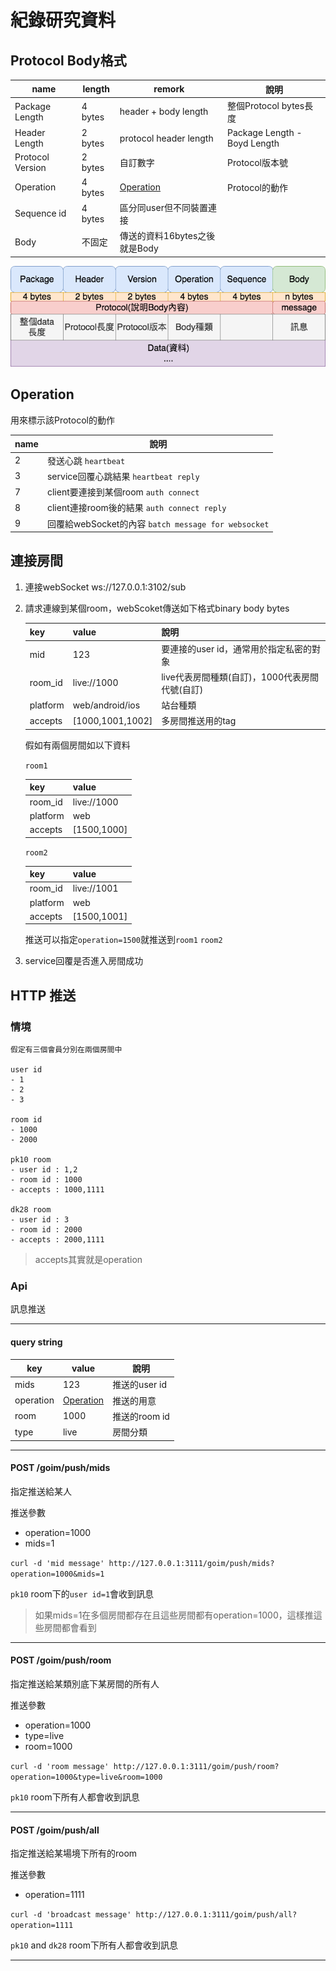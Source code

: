 
# 紀錄研究資料

## Protocol Body格式

name | length | remork |說明
-----|--------|--------|-----
Package Length|4 bytes|header + body length| 整個Protocol bytes長度
Header Length|2 bytes|protocol header length| Package Length - Boyd Length
Protocol Version|2 bytes|自訂數字|Protocol版本號
Operation|4 bytes| [Operation](#Operation)|Protocol的動作
Sequence id |4 bytes| 區分同user但不同裝置連接
Body |不固定|傳送的資料16bytes之後就是Body

![](./doc/protocol.png)

## Operation
用來標示該Protocol的動作

name | 說明 |
-----|-----|
2    | 發送心跳 `heartbeat`
3    | service回覆心跳結果 `heartbeat reply`
7    | client要連接到某個room `auth connect`
8    | client連接room後的結果 `auth connect reply`
9    | 回覆給webSocket的內容 `batch message for websocket`

## 連接房間

1. 連接webSocket ws://127.0.0.1:3102/sub
2. 請求連線到某個room，webScoket傳送如下格式binary body bytes

    |key|value|說明|
    |---|-----|----|
    |mid|123|要連接的user id，通常用於指定私密的對象
    |room_id|live://1000|live代表房間種類(自訂)，1000代表房間代號(自訂)
    |platform|web/android/ios|站台種類
    |accepts|[1000,1001,1002]|多房間推送用的tag

    假如有兩個房間如以下資料

    `room1`

    |key|value|
    |---|-----|
    |room_id|live://1000
    |platform|web
    |accepts|[1500,1000]

    `room2`

    |key|value|
    |---|-----|
    |room_id|live://1001
    |platform|web
    |accepts|[1500,1001]

    推送可以指定`operation=1500`就推送到`room1` `room2`

3. service回覆是否進入房間成功

## HTTP 推送
### 情境
    假定有三個會員分別在兩個房間中

    user id
    - 1
    - 2
    - 3

    room id
    - 1000
    - 2000

    pk10 room
    - user id : 1,2
    - room id : 1000
    - accepts : 1000,1111

    dk28 room
    - user id : 3
    - room id : 2000
    - accepts : 2000,1111

> accepts其實就是operation

### Api

訊息推送

---

#### query string

key|value|說明|
---|-----|----|
mids|123 | 推送的user id
operation|[Operation](#Operation)|推送的用意
room|1000|推送的room id 
type|live|房間分類

---

#### POST /goim/push/mids

指定推送給某人

推送參數
- operation=1000
- mids=1

`curl -d 'mid message' http://127.0.0.1:3111/goim/push/mids?operation=1000&mids=1`

`pk10` room下的`user id=1`會收到訊息

> 如果mids=1在多個房間都存在且這些房間都有operation=1000，這樣推這些房間都會看到

---

#### POST /goim/push/room

指定推送給某類別底下某房間的所有人

推送參數
- operation=1000
- type=live
- room=1000

`curl -d 'room message' http://127.0.0.1:3111/goim/push/room?operation=1000&type=live&room=1000`

`pk10` room下所有人都會收到訊息

---

#### POST /goim/push/all

指定推送給某場境下所有的room

推送參數
- operation=1111

`curl -d 'broadcast message' http://127.0.0.1:3111/goim/push/all?operation=1111`

`pk10` and `dk28` room下所有人都會收到訊息

---